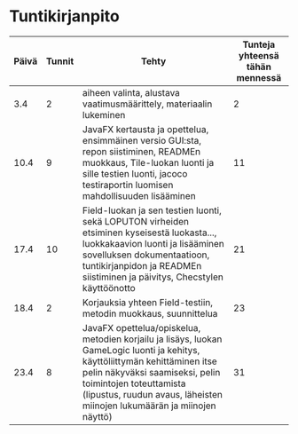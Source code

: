 ﻿# Tuntikirjanpito

Päivä | Tunnit | Tehty | Tunteja yhteensä tähän mennessä
--------- | ------ | ------------------------------------------ | ---------
3.4 | 2 | aiheen valinta, alustava vaatimusmäärittely, materiaalin lukeminen | 2
10.4 | 9 | JavaFX kertausta ja opettelua, ensimmäinen versio GUI:sta, repon siistiminen, READMEn muokkaus, Tile-luokan luonti ja sille testien luonti, jacoco testiraportin luomisen mahdollisuuden lisääminen | 11
17.4 | 10 | Field-luokan ja sen testien luonti, sekä LOPUTON virheiden etsiminen kyseisestä luokasta..., luokkakaavion luonti ja lisääminen sovelluksen dokumentaatioon, tuntikirjanpidon ja READMEn siistiminen ja päivitys, Checstylen käyttöönotto | 21
18.4 | 2 | Korjauksia yhteen Field-testiin, metodin muokkaus, suunnittelua | 23
23.4 | 8 | JavaFX opettelua/opiskelua, metodien korjailu ja lisäys, luokan GameLogic luonti ja kehitys, käyttöliittymän kehittäminen itse pelin näkyväksi saamiseksi, pelin toimintojen toteuttamista (lipustus, ruudun avaus, läheisten miinojen lukumäärän ja miinojen näyttö) | 31
